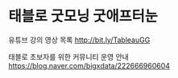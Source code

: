 # 태블로 굿모닝 굿애프터눈

유튜브 강의 영상 목록 http://bit.ly/TableauGG

태블로 초보자를 위한 커뮤니티 운영 안내 https://blog.naver.com/bigxdata/222666960604
